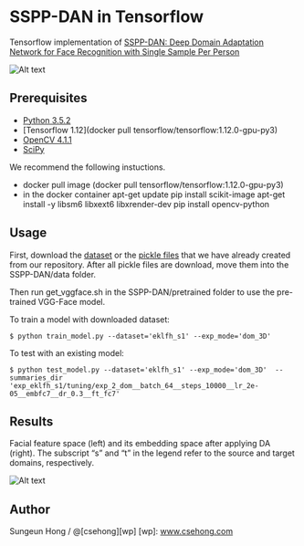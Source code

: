 SSPP-DAN in Tensorflow
====

Tensorflow implementation of [SSPP-DAN: Deep Domain Adaptation Network for Face Recognition with Single Sample Per Person](https://arxiv.org/abs/1702.04069)

![Alt text](./figure/overallflow.PNG)

Prerequisites
-------------
* [Python 3.5.2](https://www.python.org/downloads/release/python-352/)
* [Tensorflow 1.12](docker pull tensorflow/tensorflow:1.12.0-gpu-py3)
* [OpenCV 4.1.1](http://opencv.org/releases.html)
* [SciPy](https://www.scipy.org/install.html)

We recommend the following instuctions.
- docker pull image (docker pull tensorflow/tensorflow:1.12.0-gpu-py3)
- in the docker container 
   apt-get update
   pip install scikit-image
   apt-get install -y libsm6 libxext6 libxrender-dev
   pip install opencv-python

Usage
-------------

First, download the [dataset](https://drive.google.com/uc?id=0ByHRRxErVc0NRjFzTXhRSUlyZlU&export=download) or the [pickle files](https://drive.google.com/uc?id=0ByHRRxErVc0NNFFINFJ2MXlvTGs&export=download
) that we have already created from our repository. After all pickle files are download, move them into the SSPP-DAN/data folder.

Then run get_vggface.sh in the SSPP-DAN/pretrained folder to use the pre-trained VGG-Face model.

To train a model with downloaded dataset:
```
$ python train_model.py --dataset='eklfh_s1' --exp_mode='dom_3D' 
```

To test with an existing model:
```
$ python test_model.py --dataset='eklfh_s1' --exp_mode='dom_3D'  --summaries_dir 'exp_eklfh_s1/tuning/exp_2_dom__batch_64__steps_10000__lr_2e-05__embfc7__dr_0.3__ft_fc7' 
```

Results
-------------
Facial feature space (left) and its embedding space after applying DA (right). The subscript “s” and “t” in the
legend refer to the source and target domains, respectively.

![Alt text](./figure/DAN.PNG)




Author
------------
Sungeun Hong / @[csehong][wp]
[wp]: www.csehong.com


